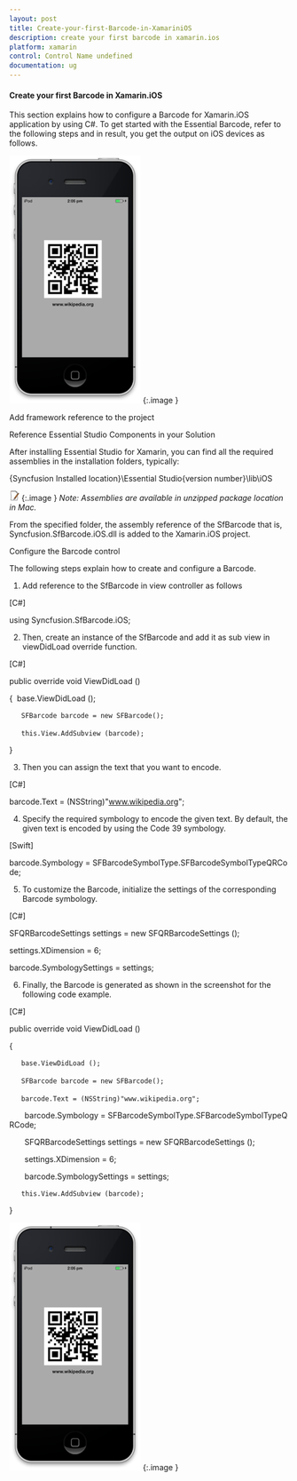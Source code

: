 ```yaml
---
layout: post
title: Create-your-first-Barcode-in-XamariniOS
description: create your first barcode in xamarin.ios
platform: xamarin
control: Control Name undefined
documentation: ug
---
```


#### Create your first Barcode in Xamarin.iOS

This section explains how to configure a Barcode for Xamarin.iOS application by using C#. To get started with the Essential Barcode, refer to the following steps and in result, you get the output on iOS devices as follows.

![](Create-your-first-Barcode-in-XamariniOS_images/Create-your-first-Barcode-in-XamariniOS_img1.png)
{:.image }


Add framework reference to the project

Reference Essential Studio Components in your Solution

After installing Essential Studio for Xamarin, you can find all the required assemblies in the installation folders, typically:

{Syncfusion Installed location}\Essential Studio\{version number}\lib\iOS

![](Create-your-first-Barcode-in-XamariniOS_images/Create-your-first-Barcode-in-XamariniOS_img2.png)
{:.image }
_Note: Assemblies are available in unzipped package location in Mac._

From the specified folder, the assembly reference of the SfBarcode that is, Syncfusion.SfBarcode.iOS.dll is added to the Xamarin.iOS project.

Configure the Barcode control

The following steps explain how to create and configure a Barcode.

1. Add reference to the SfBarcode in view controller as follows

[C#]

using Syncfusion.SfBarcode.iOS;



2. Then, create an instance of the SfBarcode and add it as sub view in viewDidLoad override function.

[C#]

public override void ViewDidLoad ()

{
       base.ViewDidLoad ();

       SFBarcode barcode = new SFBarcode();

       this.View.AddSubview (barcode);

}



3. Then you can assign the text that you want to encode.

[C#]

barcode.Text = (NSString)"www.wikipedia.org";



4. Specify the required symbology to encode the given text. By default, the given text is encoded by using the Code 39 symbology.

[Swift]

barcode.Symbology = SFBarcodeSymbolType.SFBarcodeSymbolTypeQRCode;



5. To customize the Barcode, initialize the settings of the corresponding Barcode symbology.

[C#]

SFQRBarcodeSettings settings = new SFQRBarcodeSettings ();

settings.XDimension = 6;

barcode.SymbologySettings = settings;



6. Finally, the Barcode is generated as shown in the screenshot for the following code example.

[C#]

public override void ViewDidLoad ()

{

       base.ViewDidLoad ();

       SFBarcode barcode = new SFBarcode();

       barcode.Text = (NSString)"www.wikipedia.org";

       barcode.Symbology = SFBarcodeSymbolType.SFBarcodeSymbolTypeQRCode;

       SFQRBarcodeSettings settings = new SFQRBarcodeSettings ();

       settings.XDimension = 6;

       barcode.SymbologySettings = settings;

       this.View.AddSubview (barcode);

}



![](Create-your-first-Barcode-in-XamariniOS_images/Create-your-first-Barcode-in-XamariniOS_img3.png)
{:.image }


